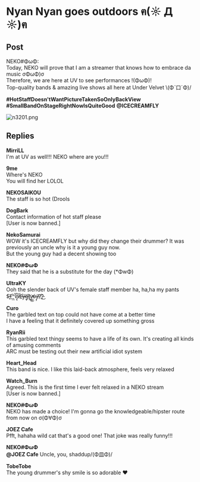 # Nyan Nyan goes outdoors ฅ(☼ Д ☼)ฅ
## Post
NEKO#ΦωΦ:<br>
Today, NEKO will prove that I am a streamer that knows how to embrace da music σΦωΦ)σ<br>
Therefore, we are here at UV to see performances !(ΦωΦ)!<br>
Top-quality bands & amazing live shows all here at Under Velvet \\(Φˋ口ˊΦ)/

**\#HotStaffDoesn'tWantPictureTakenSoOnlyBackView**<br>
**\#SmallBandOnStageRightNowIsQuiteGood** **@ICECREAMFLY**

![n3201.png](im_posts/NEKO#ΦωΦ/attachments/n3201.png)
## Replies
**MirriLL**<br>
I'm at UV as well!!! NEKO where are you!!!

**9me**<br>
Where's NEKO<br>
You will find her LOLOL

**NEKOSAIKOU**<br>
The staff is so hot (Drools

**DogBark**<br>
Contact information of hot staff please<br>
[User is now banned.]

**NekoSamurai**<br>
WOW it's ICECREAMFLY but why did they change their drummer? It was previously an uncle why is it a young guy now.<br>
But the young guy had a decent showing too

**NEKO#ΦωΦ**<br>
They said that he is a substitute for the day (\*ΦwΦ)

**UltraKY**<br>
Ooh the slender back of UV's female staff member ha, ha,ha my pants $̵̢́T̵̛͢͟^̀͞W̷̡̢͝E͏̵̛҉y̶̴͞g̶̡͡t̢͢͜y̵̕͜҉ó̴y̵̶̧̛͞7̢҉̀́͏?̵̀͜

**Curo**<br>
The garbled text on top could not have come at a better time<br>
I have a feeling that it definitely covered up something gross

**RyanRii**<br>
This garbled text thingy seems to have a life of its own. It's creating all kinds of amusing comments<br>
ARC must be testing out their new artificial idiot system

**Heart_Head**<br>
This band is nice. I like this laid-back atmosphere, feels very relaxed

**Watch_Burn**<br>
Agreed. This is the first time I ever felt relaxed in a NEKO stream<br>
[User is now banned.]

**NEKO#ΦωΦ**<br>
NEKO has made a choice! I'm gonna go the knowledgeable/hipster route from now on σ(Φ∀Φ)σ

**JOEZ Cafe**<br>
Pfft, hahaha wild cat that's a good one! That joke was really funny!!!

**NEKO#ΦωΦ**<br>
**@JOEZ Cafe** Uncle, you, shaddup/(Φ皿Φ)/

**TobeTobe**<br>
The young drummer's shy smile is so adorable ❤

